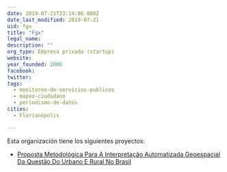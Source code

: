 ```yaml
---
date: 2019-07-21T23:14:06.000Z
date_last_modified: 2019-07-21
uid: fgx
title: "Fgx"
legal_name: 
description: ""
org_type: Empresa privada (startup)
website: 
year_founded: 2006
facebook: 
twitter: 
tags:
  - monitoreo-de-servicios-publicos
  - mapeo-ciudadano
  - periodismo-de-datos
cities: 
  - Florianópolis

---
```


Esta organización tiene los siguientes proyectos:

- [Proposta Metodológica Para A Interpretação Automatizada Geoespacial Da Questão Do Urbano E Rural No Brasil](/i/proposta-metodologica-para-a-interpretacão-automatizada-geoespacial-da-questão-do-urbano-e-rural-no-brasil.html)
